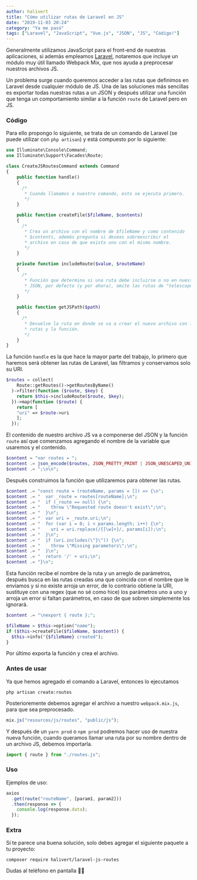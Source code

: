 ```yaml
---
author: halivert
title: "Cómo utilizar rutas de Laravel en JS"
date: "2019-11-03 20:24"
category: "Ya me pasó"
tags: ["Laravel", "JavaScript", "Vue.js", "JSON", "JS", "Código!"]
---
```


Generalmente utilizamos JavaScript para el front-end de nuestras aplicaciones,
si además empleamos [Laravel][], notaremos que incluye un módulo muy útil
llamado Webpack Mix, que nos ayuda a preprocesar nuestros archivos JS.
<!--Seguir leyendo-->
Un problema surge cuando queremos acceder a las rutas que definimos en Laravel
desde cualquier módulo de JS. Una de las soluciones más sencillas es exportar
todas nuestras rutas a un JSON y después utilizar una función que tenga un
comportamiento similar a la función `route` de Laravel pero en JS.

### Código
Para ello propongo lo siguiente, se trata de un comando de Laravel (se puede
utilizar con `php artisan`) y está compuesto por lo siguiente:

```php
use Illuminate\Console\Command;
use Illuminate\Support\Facades\Route;

class CreateJSRoutesCommand extends Command
{
    public function handle()
    {
      /*
       * Cuando llamamos a nuestro comando, esto se ejecuta primero.
       */
    }

    public function createFile($fileName, $contents)
    {
      /*
       * Crea un archivo con el nombre de $fileName y como contenido
       * $contents, además pregunta si deseas sobreescribir el
       * archivo en caso de que exista uno con el mismo nombre.
       */
    }

    private function includeRoute($value, $routeName)
    {
      /*
       * Función que determina si una ruta debe incluirse o no en nuestro
       * JSON, por defecto (y por ahora), omite las rutas de "telescope".
       */
    }

    public function getJSPath($path)
    {
      /*
       * Devuelve la ruta en donde se va a crear el nuevo archivo con las
       * rutas y la función.
       */
    }
}
```

La función `handle` es la que hace la mayor parte del trabajo, lo primero que
haremos será obtener las rutas de Laravel, las filtramos y conservamos solo su
URI.
```php
$routes = collect(
    Route::getRoutes()->getRoutesByName()
  )->filter(function ($route, $key) {
    return $this->includeRoute($route, $key);
  })->map(function ($route) {
    return [
    "uri" => $route->uri
    ];
  });
```

El contenido de nuestro archivo JS va a componerse del JSON y la función
`route` así que comenzamos agregando el nombre de la variable que usaremos y
el contenido.
```php
$content = "var routes = ";
$content .= json_encode($routes, JSON_PRETTY_PRINT | JSON_UNESCAPED_UNICODE);
$content .= ";\n\n";
```

Después construimos la función que utilizaremos para obtener las rutas.
```php
$content .= "const route = (routeName, params = []) => {\n";
$content .= "  var _route = routes[routeName];\n";
$content .= "  if (_route == null) {\n";
$content .= "    throw \"Requested route doesn't exist\";\n";
$content .= "  }\n";
$content .= "  var uri = _route.uri;\n";
$content .= "  for (var i = 0; i < params.length; i++) {\n";
$content .= "    uri = uri.replace(/{[\w]+}/, params[i]);\n";
$content .= "  }\n";
$content .= "  if (uri.includes(\"}\")) {\n";
$content .= "    throw \"Missing parameters\";\n";
$content .= "  }\n";
$content .= "  return '/' + uri;\n";
$content .= "}\n";
```

Esta función recibe el nombre de la ruta y un arreglo de parámetros, después
busca en las rutas creadas una que coincida con el nombre que le enviamos y si
no existe arroja un error, de lo contrario obtiene la URI, sustituye con una
regex (que no sé como hice) los parámetros uno a uno y arroja un error si
faltan parámetros, en caso de que sobren simplemente los ignorará.

```php
$content .= "\nexport { route };";

$fileName = $this->option("name");
if ($this->createFile($fileName, $content)) {
  $this->info("{$fileName} created");
}
```

Por último exporta la función y crea el archivo.

### Antes de usar
Ya que hemos agregado el comando a Laravel, entonces lo ejecutamos
```shell
php artisan create:routes
```

Posterioremente debemos agregar el archivo a nuestro `webpack.mix.js`, para
que sea preprocesado.
```js
mix.js("resources/js/routes", "public/js");
```

Y después de un `yarn prod` o `npm prod` podremos hacer uso de nuestra nueva
función, cuando queramos llamar una ruta por su nombre dentro de un archivo
JS, debemos importarla.
```js
import { route } from "./routes.js";
```

### Uso
Ejemplos de uso:
```js
axios
  .get(route("routeName", [param1, param2]))
  .then(response => {
    console.log(response.data);
  });
```


### Extra
Sí te parece una buena solución, solo debes agregar el siguiente paquete a tu
proyecto:
```shell
composer require halivert/laravel-js-routes
```

Dudas al teléfono en pantalla 👋🏽

[Laravel]: https://laravel.com
